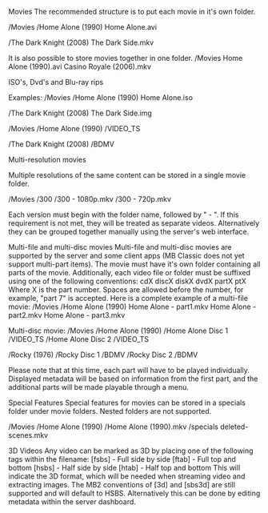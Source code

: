 Movies 
The recommended structure is to put each movie in it's own folder.
 
/Movies
   /Home Alone (1990)
      Home Alone.avi

   /The Dark Knight (2008)
      The Dark Side.mkv

It is also possible to store movies together in one folder.
/Movies
  Home Alone (1990).avi
  Casino Royale (2006).mkv
 
ISO's, Dvd's and Blu-ray rips
 
Examples:
/Movies /Home Alone (1990) 
   Home Alone.iso 
 
/The Dark Knight (2008)
   The Dark Side.img
 
/Movies /Home Alone (1990) 
   /VIDEO_TS
 
/The Dark Knight (2008)
   /BDMV
 
Multi-resolution movies
 
Multiple resolutions of the same content can be stored in a single movie folder.

/Movies
  /300
    /300 - 1080p.mkv
    /300 - 720p.mkv

Each version must begin with the folder name, followed by " - ". If this requirement is not met, they will be treated as separate videos. Alternatively they can be grouped together manually using the server's web interface.  

Multi-file and multi-disc movies
Multi-file and multi-disc movies are supported by the server and some client apps (MB Classic does not yet support multi-part items). The movie must have it's own folder containing all parts of the movie. Additionally, each video file or folder must be suffixed using one of the following conventions:
    cdX
    discX
    diskX
    dvdX
    partX
    ptX
Where X is the part number. Spaces are allowed before the number, for example, "part 7" is accepted. Here is a complete example of a multi-file movie:
/Movies /Home Alone (1990) 
   Home Alone - part1.mkv
   Home Alone - part2.mkv
   Home Alone - part3.mkv
 
Multi-disc movie:
/Movies /Home Alone (1990)
    /Home Alone Disc 1 
       /VIDEO_TS 
   /Home Alone Disc 2 
      /VIDEO_TS 
 
/Rocky (1976)
    /Rocky Disc 1
      /BDMV
   /Rocky Disc 2
      /BDMV 
 
Please note that at this time, each part will have to be played individually. Displayed metadata will be based on information from the first part, and the additional parts will be made playable through a menu.
 
Special Features
Special features for movies can be stored in a specials folder under movie folders. Nested folders are not supported.
 
/Movies
/Home Alone (1990)
   /Home Alone (1990).mkv
   /specials
      deleted-scenes.mkv 
 
3D Videos
Any video can be marked as 3D by placing one of the following tags within the filename:
[fsbs] - Full side by side
[ftab] - Full top and bottom
[hsbs] - Half side by side
[htab] - Half top and bottom
This will indicate the 3D format, which will be needed when streaming video and extracting images. The MB2 conventions of [3d] and [sbs3d] are still supported and will default to HSBS.
Alternatively this can be done by editing metadata within the server dashboard.